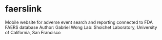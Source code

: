 # faerslink
Mobile website for adverse event search and reporting connected to FDA FAERS database
Author: Gabriel Wong
Lab: Shoichet Laboratory, University of California, San Francisco
